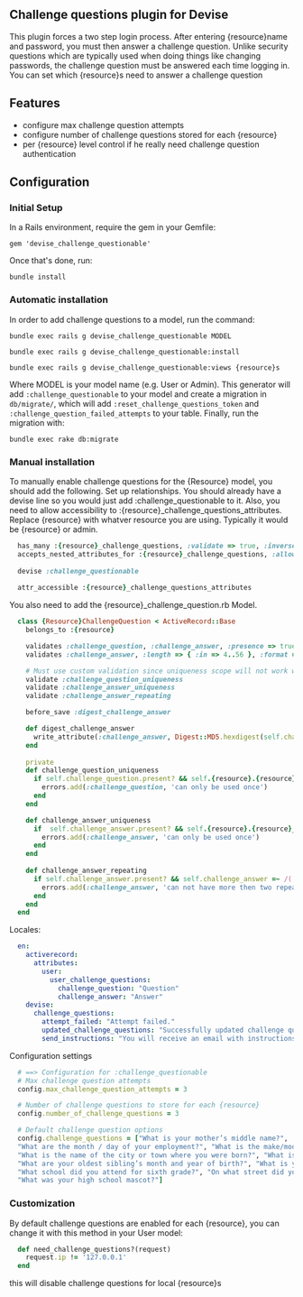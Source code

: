 ## Challenge questions plugin for Devise

This plugin forces a two step login process.  After entering {resource}name and password, you must then answer a challenge question.  Unlike security questions which are typically used when doing things like changing passwords, the challenge question must be answered each time logging in.  You can set which {resource}s need to answer a challenge question
## Features

* configure max challenge question attempts
* configure number of challenge questions stored for each {resource}
* per {resource} level control if he really need challenge question authentication

## Configuration

### Initial Setup

In a Rails environment, require the gem in your Gemfile:

    gem 'devise_challenge_questionable'

Once that's done, run:

    bundle install


### Automatic installation

In order to add challenge questions to a model, run the command:

    bundle exec rails g devise_challenge_questionable MODEL
    
    bundle exec rails g devise_challenge_questionable:install
    
    bundle exec rails g devise_challenge_questionable:views {resource}s

Where MODEL is your model name (e.g. User or Admin). This generator will add `:challenge_questionable` to your model
and create a migration in `db/migrate/`, which will add `:reset_challenge_questions_token` and `:challenge_question_failed_attempts` to your table.
Finally, run the migration with:

    bundle exec rake db:migrate


### Manual installation

To manually enable challenge questions for the {Resource} model, you should add the following. Set up relationships. You should already have a devise line so you would just add :challenge_questionable to it.  Also, you need to allow accessibility to :{resource}_challenge_questions_attributes.  Replace {resource} with whatver resource you are using. Typically it would be {resource} or admin.

```ruby
  has_many :{resource}_challenge_questions, :validate => true, :inverse_of => :{resource}
  accepts_nested_attributes_for :{resource}_challenge_questions, :allow_destroy => true
  
  devise :challenge_questionable
  
  attr_accessible :{resource}_challenge_questions_attributes
```

You also need to add the {resource}_challenge_question.rb Model.

```ruby
  class {Resource}ChallengeQuestion < ActiveRecord::Base
    belongs_to :{resource}

    validates :challenge_question, :challenge_answer, :presence => true
    validates :challenge_answer, :length => { :in => 4..56 }, :format => {:with => /^[\w\s:]*$/, :message => "can not contain special characters"}, :allow_blank => true

    # Must use custom validation since uniqueness scope will not work with has_many association
    validate :challenge_question_uniqueness
    validate :challenge_answer_uniqueness
    validate :challenge_answer_repeating

    before_save :digest_challenge_answer

    def digest_challenge_answer
      write_attribute(:challenge_answer, Digest::MD5.hexdigest(self.challenge_answer.downcase)) unless self.challenge_answer.nil?
    end
  
    private
    def challenge_question_uniqueness
      if self.challenge_question.present? && self.{resource}.{resource}_challenge_questions.select{|q| q.challenge_question == self.challenge_question}.count > 1
        errors.add(:challenge_question, 'can only be used once')
      end
    end

    def challenge_answer_uniqueness
      if  self.challenge_answer.present? && self.{resource}.{resource}_challenge_questions.select{|q| q.challenge_answer == self.challenge_answer}.count > 1
        errors.add(:challenge_answer, 'can only be used once')
      end
    end
  
    def challenge_answer_repeating
      if self.challenge_answer.present? && self.challenge_answer =~ /(.)\1{2,}/
        errors.add(:challenge_answer, 'can not have more then two repeating characters in a row')
      end
    end
  end
```

Locales:

```yaml
  en:
    activerecord:
      attributes:
        user:
          user_challenge_questions:
            challenge_question: "Question"
            challenge_answer: "Answer"
    devise:
      challenge_questions:
        attempt_failed: "Attempt failed."
        updated_challenge_questions: "Successfully updated challenge questions."
        send_instructions: "You will receive an email with instructions about how to reset your challenge questions in a few minutes."
```

Configuration settings

```ruby
  # ==> Configuration for :challenge_questionable
  # Max challenge question attempts
  config.max_challenge_question_attempts = 3

  # Number of challenge questions to store for each {resource}
  config.number_of_challenge_questions = 3

  # Default challenge question options
  config.challenge_questions = ["What is your mother’s middle name?",
  "What are the month / day of your employment?", "What is the make/model of first car?", 
  "What is the name of the city or town where you were born?", "What is the name of your favorite childhood teacher?", "What is the name of your first pet?", "What is the name of your favorite childhood friend?", 
  "What are your oldest sibling’s month and year of birth?", "What is your oldest sibling’s middle name?", 
  "What school did you attend for sixth grade?", "On what street did you live in third grade?", 
  "What was your high school mascot?"]
```

### Customization

By default challenge questions are enabled for each {resource}, you can change it with this method in your User model:

```ruby
  def need_challenge_questions?(request)
    request.ip != '127.0.0.1'
  end
```

this will disable challenge questions for local {resource}s
